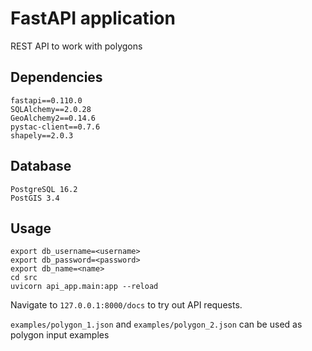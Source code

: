 # FastAPI application
REST API to work with polygons

## Dependencies
```text
fastapi==0.110.0
SQLAlchemy==2.0.28
GeoAlchemy2==0.14.6
pystac-client==0.7.6
shapely==2.0.3
```

## Database
```text
PostgreSQL 16.2
PostGIS 3.4
```

## Usage
```text
export db_username=<username>
export db_password=<password>
export db_name=<name>
cd src
uvicorn api_app.main:app --reload
```
Navigate to ```127.0.0.1:8000/docs``` to try out API requests.

```examples/polygon_1.json``` and ```examples/polygon_2.json``` can be used as polygon input examples